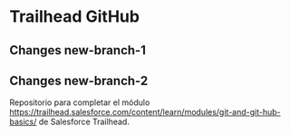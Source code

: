 # Trailhead GitHub
## Changes new-branch-1
## Changes new-branch-2

Repositorio para completar el módulo https://trailhead.salesforce.com/content/learn/modules/git-and-git-hub-basics/ de Salesforce Trailhead.
